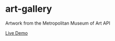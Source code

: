 # art-gallery
Artwork from the Metropolitan Museum of Art API

[Live Demo](https://keyfeula.github.io/art-gallery/)
